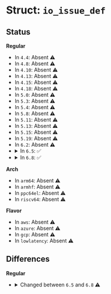 # Struct: <code>io_issue_def</code>

## Status
<b>Regular</b>
<ul>
<li>
In <code>4.4</code>: Absent ⚠️
</li>
<li>
In <code>4.8</code>: Absent ⚠️
</li>
<li>
In <code>4.10</code>: Absent ⚠️
</li>
<li>
In <code>4.13</code>: Absent ⚠️
</li>
<li>
In <code>4.15</code>: Absent ⚠️
</li>
<li>
In <code>4.18</code>: Absent ⚠️
</li>
<li>
In <code>5.0</code>: Absent ⚠️
</li>
<li>
In <code>5.3</code>: Absent ⚠️
</li>
<li>
In <code>5.4</code>: Absent ⚠️
</li>
<li>
In <code>5.8</code>: Absent ⚠️
</li>
<li>
In <code>5.11</code>: Absent ⚠️
</li>
<li>
In <code>5.13</code>: Absent ⚠️
</li>
<li>
In <code>5.15</code>: Absent ⚠️
</li>
<li>
In <code>5.19</code>: Absent ⚠️
</li>
<li>
In <code>6.2</code>: Absent ⚠️
</li>
<li>
<details>
<summary>In <code>6.5</code>: ✅</summary>

```c
struct io_issue_def {
    unsigned int needs_file;
    unsigned int plug;
    unsigned int hash_reg_file;
    unsigned int unbound_nonreg_file;
    unsigned int pollin;
    unsigned int pollout;
    unsigned int poll_exclusive;
    unsigned int buffer_select;
    unsigned int not_supported;
    unsigned int audit_skip;
    unsigned int ioprio;
    unsigned int iopoll;
    unsigned int iopoll_queue;
    unsigned int manual_alloc;
    int (*issue)(struct io_kiocb *, unsigned int);
    int (*prep)(struct io_kiocb *, const struct io_uring_sqe *);
};
```
</details>
</li>
<li>
<details>
<summary>In <code>6.8</code>: ✅</summary>

```c
struct io_issue_def {
    unsigned int needs_file;
    unsigned int plug;
    unsigned int hash_reg_file;
    unsigned int unbound_nonreg_file;
    unsigned int pollin;
    unsigned int pollout;
    unsigned int poll_exclusive;
    unsigned int buffer_select;
    unsigned int not_supported;
    unsigned int audit_skip;
    unsigned int ioprio;
    unsigned int iopoll;
    unsigned int iopoll_queue;
    unsigned int manual_alloc;
    unsigned int vectored;
    int (*issue)(struct io_kiocb *, unsigned int);
    int (*prep)(struct io_kiocb *, const struct io_uring_sqe *);
};
```
</details>
</li>
</ul>
<b>Arch</b>
<ul>
<li>
In <code>arm64</code>: Absent ⚠️
</li>
<li>
In <code>armhf</code>: Absent ⚠️
</li>
<li>
In <code>ppc64el</code>: Absent ⚠️
</li>
<li>
In <code>riscv64</code>: Absent ⚠️
</li>
</ul>
<b>Flavor</b>
<ul>
<li>
In <code>aws</code>: Absent ⚠️
</li>
<li>
In <code>azure</code>: Absent ⚠️
</li>
<li>
In <code>gcp</code>: Absent ⚠️
</li>
<li>
In <code>lowlatency</code>: Absent ⚠️
</li>
</ul>

## Differences
<b>Regular</b>
<ul>
<li>
<details>
<summary>Changed between <code>6.5</code> and <code>6.8</code> ⚠️</summary>
<ul>
<li>
<b>Field added. </b>
<code>unsigned int vectored</code>
</li>
</ul>
</details>
</li>
</ul>
